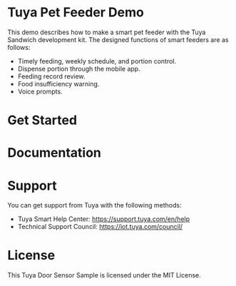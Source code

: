 # Tuya Pet Feeder Demo
This demo describes how to make a smart pet feeder with the Tuya Sandwich development kit. The designed functions of smart feeders are as follows:

- Timely feeding, weekly schedule, and portion control.
- Dispense portion through the mobile app.
- Feeding record review.
- Food insufficiency warning.
- Voice prompts.

# Get Started 

# Documentation

# Support
You can get support from Tuya with the following methods:

- Tuya Smart Help Center: https://support.tuya.com/en/help
- Technical Support Council: https://iot.tuya.com/council/ 

# License
This Tuya Door Sensor Sample is licensed under the MIT License.
